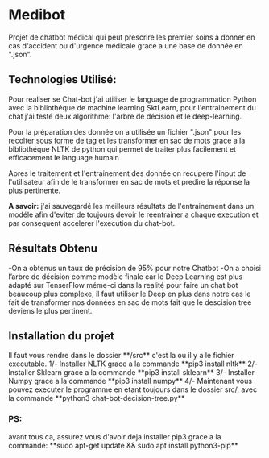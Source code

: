 # Medibot

Projet de chatbot médical qui peut prescrire les premier soins a donner en cas d'accident ou d'urgence médicale grace a une base de donnée en ".json".

<h2>Technologies Utilisé:</h2>
Pour realiser se Chat-bot j'ai utiliser le language de programmation Python avec la bibliothéque de machine learning SktLearn, pour l'entrainement du chat j'ai testé deux algorithme: l'arbre de décision et le deep-learning.

Pour la préparation des donnée on a utilisée un fichier ".json" pour les recolter sous forme de tag et les transformer en sac de mots grace a la bibliothéque NLTK de python qui permet de traiter plus facilement et efficacement le language humain

Apres le traitement et l'entrainement des donnée on recupere l'input de l'utilisateur afin de le transformer en sac de mots et predire la réponse la plus pertinente.

**A savoir:** j'ai sauvegardé les meilleurs résultats de l'entrainement dans un modéle afin d'eviter de toujours devoir le reentrainer a chaque execution et par consequent accelerer l'execution du chat-bot.

<h2>Résultats Obtenu</h2>
	-On a obtenus un taux de précision de 95% pour notre Chatbot
	-On a choisi l’arbre de décision comme modèle finale car le Deep Learning est plus adapté sur TenserFlow méme-ci dans la realité pour faire un chat bot beaucoup plus complexe, il faut utiliser le Deep en plus dans notre cas le fait de transformer nos données en sac de mots fait que le descision tree deviens le plus pertinent.

<h2>Installation du projet</h2>
Il faut vous rendre dans le dossier **/src** c'est la ou il y a le fichier executable.
1/- Installer NLTK grace a la commande **pip3 install nltk** 
2/- Installer Sklearn grace a la commande **pip3 install sklearn**
3/- Installer Numpy grace a la commande **pip3 install numpy**
4/- Maintenant vous pouvez executer le programme en etant toujours dans le dossier src/, avec la commande **python3 chat-bot-decision-tree.py**

<h3>PS:</h3> avant tous ca, assurez vous d'avoir deja installer pip3 grace a la commande: **sudo apt-get update && sudo apt install python3-pip**

